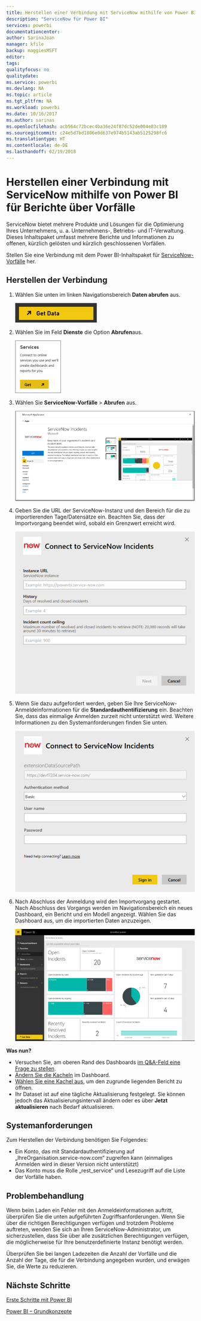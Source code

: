 ```yaml
---
title: Herstellen einer Verbindung mit ServiceNow mithilfe von Power BI
description: "ServiceNow für Power BI"
services: powerbi
documentationcenter: 
author: SarinaJoan
manager: kfile
backup: maggiesMSFT
editor: 
tags: 
qualityfocus: no
qualitydate: 
ms.service: powerbi
ms.devlang: NA
ms.topic: article
ms.tgt_pltfrm: NA
ms.workload: powerbi
ms.date: 10/16/2017
ms.author: sarinas
ms.openlocfilehash: acb564c72bcec4ba36e24f87dc52de004e03c189
ms.sourcegitcommit: c24e5d7bd1806e0d637e974b5143ab5125298fc6
ms.translationtype: HT
ms.contentlocale: de-DE
ms.lasthandoff: 02/19/2018
---
```

# <a name="connect-to-servicenow-with-power-bi-for-incident-reporting"></a>Herstellen einer Verbindung mit ServiceNow mithilfe von Power BI für Berichte über Vorfälle
ServiceNow bietet mehrere Produkte und Lösungen für die Optimierung Ihres Unternehmens, u. a. Unternehmens-, Betriebs- und IT-Verwaltung. Dieses Inhaltspaket umfasst mehrere Berichte und Informationen zu offenen, kürzlich gelösten und kürzlich geschlossenen Vorfällen.  

Stellen Sie eine Verbindung mit dem Power BI-Inhaltspaket für [ServiceNow-Vorfälle](https://app.powerbi.com/getdata/services/servicenow) her.

## <a name="how-to-connect"></a>Herstellen der Verbindung
1. Wählen Sie unten im linken Navigationsbereich **Daten abrufen** aus.
   
   ![](media/service-connect-to-servicenow/pbi_getdata.png) 
2. Wählen Sie im Feld **Dienste** die Option **Abrufen**aus.
   
   ![](media/service-connect-to-servicenow/pbi_getservices.png) 
3. Wählen Sie **ServiceNow-Vorfälle** \> **Abrufen** aus.
   
   ![](media/service-connect-to-servicenow/connect.png)
4. Geben Sie die URL der ServiceNow-Instanz und den Bereich für die zu importierenden Tage/Datensätze ein. Beachten Sie, dass der Importvorgang beendet wird, sobald ein Grenzwert erreicht wird.
   
   ![](media/service-connect-to-servicenow/params.png)
5. Wenn Sie dazu aufgefordert werden, geben Sie Ihre ServiceNow-Anmeldeinformationen für die **Standardauthentifizierung** ein. Beachten Sie, dass das einmalige Anmelden zurzeit nicht unterstützt wird. Weitere Informationen zu den Systemanforderungen finden Sie unten.
   
   ![](media/service-connect-to-servicenow/creds.png)
6. Nach Abschluss der Anmeldung wird den Importvorgang gestartet. Nach Abschluss des Vorgangs werden im Navigationsbereich ein neues Dashboard, ein Bericht und ein Modell angezeigt. Wählen Sie das Dashboard aus, um die importierten Daten anzuzeigen.
   
    ![](media/service-connect-to-servicenow/dashboard.png)

**Was nun?**

* Versuchen Sie, am oberen Rand des Dashboards [im Q&A-Feld eine Frage zu stellen](power-bi-q-and-a.md).
* [Ändern Sie die Kacheln](service-dashboard-edit-tile.md) im Dashboard.
* [Wählen Sie eine Kachel aus](service-dashboard-tiles.md), um den zugrunde liegenden Bericht zu öffnen.
* Ihr Dataset ist auf eine tägliche Aktualisierung festgelegt. Sie können jedoch das Aktualisierungsintervall ändern oder es über **Jetzt aktualisieren** nach Bedarf aktualisieren.

## <a name="system-requirements"></a>Systemanforderungen
Zum Herstellen der Verbindung benötigen Sie Folgendes:  

* Ein Konto, das mit Standardauthentifizierung auf „IhreOrganisation.service-now.com“ zugreifen kann (einmaliges Anmelden wird in dieser Version nicht unterstützt)  
* Das Konto muss die Rolle „rest_service“ und Lesezugriff auf die Liste der Vorfälle haben.  

## <a name="troubleshooting"></a>Problembehandlung
Wenn beim Laden ein Fehler mit den Anmeldeinformationen auftritt, überprüfen Sie die unten aufgeführten Zugriffsanforderungen. Wenn Sie über die richtigen Berechtigungen verfügen und trotzdem Probleme auftreten, wenden Sie sich an Ihren ServiceNow-Administrator, um sicherzustellen, dass Sie über alle zusätzlichen Berechtigungen verfügen, die möglicherweise für Ihre benutzerdefinierte Instanz benötigt werden.

Überprüfen Sie bei langen Ladezeiten die Anzahl der Vorfälle und die Anzahl der Tage, die für die Verbindung angegeben wurden, und erwägen Sie, die Werte zu reduzieren.

## <a name="next-steps"></a>Nächste Schritte
[Erste Schritte mit Power BI](service-get-started.md)

[Power BI – Grundkonzepte](service-basic-concepts.md)


